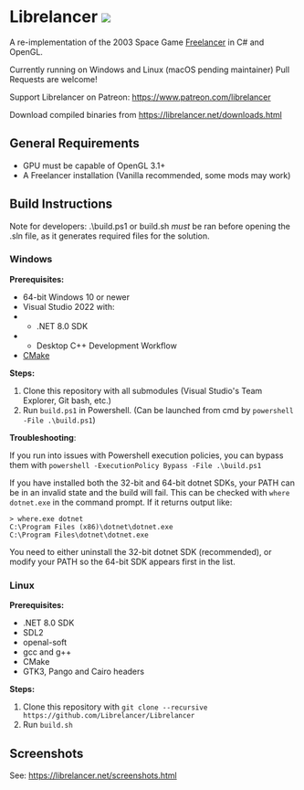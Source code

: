 # Librelancer [![](https://img.shields.io/badge/chat-on%20discord-green.svg)](https://discord.gg/QW2vzxx)
A re-implementation of the 2003 Space Game [Freelancer](https://en.wikipedia.org/wiki/Freelancer_(video_game)) in C# and OpenGL.

Currently running on Windows and Linux (macOS pending maintainer)
Pull Requests are welcome!

Support Librelancer on Patreon: https://www.patreon.com/librelancer


Download compiled binaries from https://librelancer.net/downloads.html

## General Requirements
* GPU must be capable of OpenGL 3.1+
* A Freelancer installation (Vanilla recommended, some mods may work)

## Build Instructions

Note for developers: .\build.ps1 or build.sh _must_ be ran before opening the .sln file, as it generates required files for the solution.

### Windows
**Prerequisites:**

* 64-bit Windows 10 or newer
* Visual Studio 2022 with:
* * .NET 8.0 SDK
* *  Desktop C++ Development Workflow
* [CMake](https://cmake.org/)

**Steps:**

1. Clone this repository with all submodules (Visual Studio's Team Explorer, Git bash, etc.)
2. Run `build.ps1` in Powershell. (Can be launched from cmd by `powershell -File .\build.ps1`)

**Troubleshooting**:

If you run into issues with Powershell execution policies, you can bypass them with `powershell -ExecutionPolicy Bypass -File .\build.ps1`

If you have installed both the 32-bit and 64-bit dotnet SDKs, your PATH can be in an invalid state and the build will fail.
This can be checked with `where dotnet.exe` in the command prompt. If it returns output like:

```
> where.exe dotnet
C:\Program Files (x86)\dotnet\dotnet.exe
C:\Program Files\dotnet\dotnet.exe
```

You need to either uninstall the 32-bit dotnet SDK (recommended), or modify your PATH so the 64-bit SDK appears first in the list.

### Linux

**Prerequisites:**

* .NET 8.0 SDK
* SDL2
* openal-soft
* gcc and g++
* CMake
* GTK3, Pango and Cairo headers


**Steps:**

1. Clone this repository with `git clone --recursive https://github.com/Librelancer/Librelancer`
2. Run `build.sh`


## Screenshots
See: https://librelancer.net/screenshots.html

